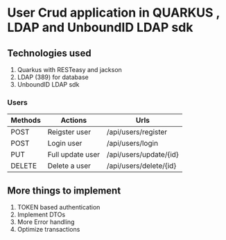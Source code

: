# User Crud application in QUARKUS , LDAP and UnboundID LDAP sdk

## Technologies used

1. Quarkus with RESTeasy and jackson
2. LDAP (389) for database
3. UnboundID LDAP sdk

### Users

| Methods | Actions          | Urls                   |
| ------- | ---------------- | ---------------------- |
| POST    | Reigster user    | /api/users/register    |
| POST    | Login user       | /api/users/login       |
| PUT     | Full update user | /api/users/update/{id} |
| DELETE  | Delete a user    | /api/users/delete/{id} |

## More things to implement

1. TOKEN based authentication
2. Implement DTOs
3. More Error handling
4. Optimize transactions
